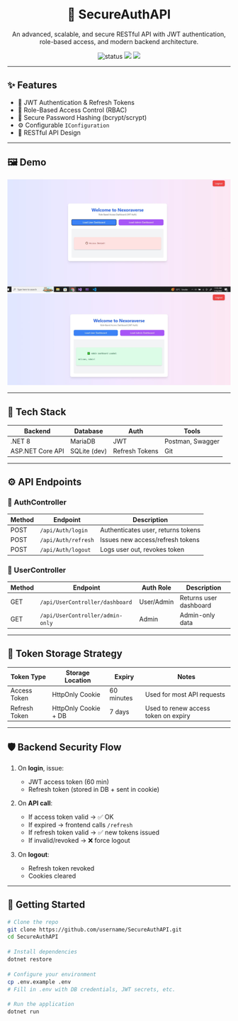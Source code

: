 <h1 align="center">🔐 SecureAuthAPI</h1>
<p align="center">
  An advanced, scalable, and secure RESTful API with JWT authentication, role-based access, and modern backend architecture.
</p>

<p align="center">
  <img src="https://img.shields.io/badge/status-active-brightgreen.svg" alt="status"/>
  <img src="https://img.shields.io/github/license/username/SecureAuthAPI"/>
  <img src="https://img.shields.io/github/last-commit/username/SecureAuthAPI"/>
</p>

---

## ✨ Features

- 🔑 JWT Authentication & Refresh Tokens
- 🔐 Role-Based Access Control (RBAC)
- 🧠 Secure Password Hashing (bcrypt/scrypt)
- ⚙️ Configurable `IConfiguration`
- 📡 RESTful API Design

---

## 🖼️ Demo

<!-- Replace with actual video/gif/screenshot links -->
<p align="center">
  <img src="Screenshot 2025-07-16 115530.jpg" width="700" alt="App Demo"/>
  <img src="Screenshot 2025-07-16 115551.jpg" width="700" alt="App Demo"/>
</p>

---

## 🧰 Tech Stack

| Backend | Database | Auth | Tools |
|--------|----------|------|-------|
| .NET 8 | MariaDB  | JWT | Postman, Swagger |
| ASP.NET Core API | SQLite (dev) | Refresh Tokens | Git |

---
## ⚙️ API Endpoints

### 🔐 AuthController
| Method | Endpoint                | Description                    |
|--------|-------------------------|--------------------------------|
| POST   | `/api/Auth/login`       | Authenticates user, returns tokens |
| POST   | `/api/Auth/refresh`     | Issues new access/refresh tokens |
| POST   | `/api/Auth/logout`      | Logs user out, revokes token |

### 👤 UserController
| Method | Endpoint                    | Auth Role | Description                |
|--------|-----------------------------|-----------|----------------------------|
| GET    | `/api/UserController/dashboard` | User/Admin | Returns user dashboard |
| GET    | `/api/UserController/admin-only` | Admin      | Admin-only data         |

---

## 🧠 Token Storage Strategy

| Token Type      | Storage Location | Expiry     | Notes                                 |
|------------------|------------------|------------|---------------------------------------|
| Access Token     | HttpOnly Cookie  | 60 minutes | Used for most API requests            |
| Refresh Token    | HttpOnly Cookie + DB | 7 days     | Used to renew access token on expiry  |

---

## 🛡️ Backend Security Flow

1. On **login**, issue:
   - JWT access token (60 min)
   - Refresh token (stored in DB + sent in cookie)

2. On **API call**:
   - If access token valid → ✅ OK
   - If expired → frontend calls `/refresh`
   - If refresh token valid → ✅ new tokens issued
   - If invalid/revoked → ❌ force logout

3. On **logout**:
   - Refresh token revoked
   - Cookies cleared

---

## 🚀 Getting Started

```bash
# Clone the repo
git clone https://github.com/username/SecureAuthAPI.git
cd SecureAuthAPI

# Install dependencies
dotnet restore

# Configure your environment
cp .env.example .env
# Fill in .env with DB credentials, JWT secrets, etc.

# Run the application
dotnet run
